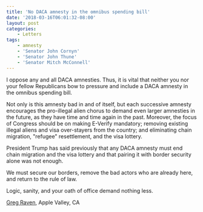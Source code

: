 ```yaml
---
title: 'No DACA amnesty in the omnibus spending bill'
date: '2018-03-16T06:01:32-08:00'
layout: post
categories:
    - Letters
tags:
    - amnesty
    - 'Senator John Cornyn'
    - 'Senator John Thune'
    - 'Senator Mitch McConnell'
---
```


I oppose any and all DACA amnesties. Thus, it is vital that neither you nor your fellow Republicans bow to pressure and include a DACA amnesty in the omnibus spending bill.

Not only is this amnesty bad in and of itself, but each successive amnesty encourages the pro-illegal alien chorus to demand even larger amnesties in the future, as they have time and time again in the past. Moreover, the focus of Congress should be on making E-Verify mandatory; removing existing illegal aliens and visa over-stayers from the country; and eliminating chain migration, "refugee" resettlement, and the visa lottery.

President Trump has said previously that any DACA amnesty must end chain migration and the visa lottery and that pairing it with border security alone was not enough.

We must secure our borders, remove the bad actors who are already here, and return to the rule of law.

Logic, sanity, and your oath of office demand nothing less.

[Greg Raven](https://www.gregraven.org), Apple Valley, CA